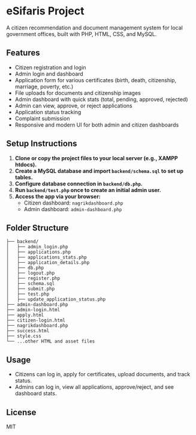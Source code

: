 # eSifaris Project

A citizen recommendation and document management system for local government offices, built with PHP, HTML, CSS, and MySQL.

## Features

- Citizen registration and login
- Admin login and dashboard
- Application form for various certificates (birth, death, citizenship, marriage, poverty, etc.)
- File uploads for documents and citizenship images
- Admin dashboard with quick stats (total, pending, approved, rejected)
- Admin can view, approve, or reject applications
- Application status tracking
- Complaint submission
- Responsive and modern UI for both admin and citizen dashboards

## Setup Instructions

1. **Clone or copy the project files to your local server (e.g., XAMPP htdocs).**
2. **Create a MySQL database and import `backend/schema.sql` to set up tables.**
3. **Configure database connection in `backend/db.php`.**
4. **Run `backend/test.php` once to create an initial admin user.**
5. **Access the app via your browser:**
   - Citizen dashboard: `nagrikdashboard.php`
   - Admin dashboard: `admin-dashboard.php`

## Folder Structure

```
├── backend/
│   ├── admin_login.php
│   ├── applications.php
│   ├── applications_stats.php
│   ├── application_details.php
│   ├── db.php
│   ├── logout.php
│   ├── register.php
│   ├── schema.sql
│   ├── submit.php
│   ├── test.php
│   ├── update_application_status.php
├── admin-dashboard.php
├── admin-login.html
├── apply.html
├── citizen-login.html
├── nagrikdashboard.php
├── success.html
├── style.css
└── ...other HTML and asset files
```

## Usage

- Citizens can log in, apply for certificates, upload documents, and track status.
- Admins can log in, view all applications, approve/reject, and see dashboard stats.

## License

MIT

